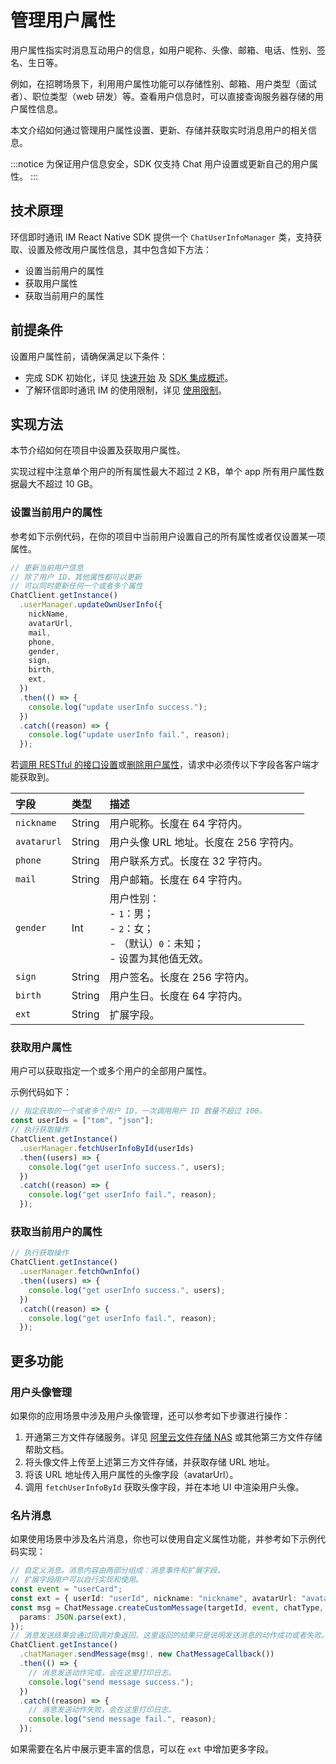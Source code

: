 # 管理用户属性

<Toc />

用户属性指实时消息互动用户的信息，如用户昵称、头像、邮箱、电话、性别、签名、生日等。

例如，在招聘场景下，利用用户属性功能可以存储性别、邮箱、用户类型（面试者）、职位类型（web 研发）等。查看用户信息时，可以直接查询服务器存储的用户属性信息。

本文介绍如何通过管理用户属性设置、更新、存储并获取实时消息用户的相关信息。

:::notice
为保证用户信息安全，SDK 仅支持 Chat 用户设置或更新自己的用户属性。
:::

## 技术原理

环信即时通讯 IM React Native SDK 提供一个 `ChatUserInfoManager` 类，支持获取、设置及修改用户属性信息，其中包含如下方法：

- 设置当前用户的属性
- 获取用户属性
- 获取当前用户的属性

## 前提条件

设置用户属性前，请确保满足以下条件：

- 完成 SDK 初始化，详见 [快速开始](quickstart.html) 及 [SDK 集成概述](overview.html)。
- 了解环信即时通讯 IM 的使用限制，详见 [使用限制](/product/limitation.html)。

## 实现方法

本节介绍如何在项目中设置及获取用户属性。

实现过程中注意单个用户的所有属性最大不超过 2 KB，单个 app 所有用户属性数据最大不超过 10 GB。

### 设置当前用户的属性

参考如下示例代码，在你的项目中当前用户设置自己的所有属性或者仅设置某一项属性。

```typescript
// 更新当前用户信息
// 除了用户 ID，其他属性都可以更新
// 可以同时更新任何一个或者多个属性
ChatClient.getInstance()
  .userManager.updateOwnUserInfo({
    nickName,
    avatarUrl,
    mail,
    phone,
    gender,
    sign,
    birth,
    ext,
  })
  .then(() => {
    console.log("update userInfo success.");
  })
  .catch((reason) => {
    console.log("update userInfo fail.", reason);
  });
```

若[调用 RESTful 的接口设置](userprofile.html#设置用户属性)或[删除用户属性](userprofile.html#删除用户属性)，请求中必须传以下字段各客户端才能获取到。

| 字段        | 类型   | 描述                                                         |
| :---------- | :----- | :----------------------------------------------------------- |
| `nickname`  | String | 用户昵称。长度在 64 字符内。                                 |
| `avatarurl` | String | 用户头像 URL 地址。长度在 256 字符内。                       |
| `phone`     | String | 用户联系方式。长度在 32 字符内。                             |
| `mail`      | String | 用户邮箱。长度在 64 字符内。                                 |
| `gender`    | Int | 用户性别：<br/> -  `1`：男；<br/> - `2`：女；<br/> - （默认）`0`：未知；<br/> - 设置为其他值无效。 |
| `sign`      | String | 用户签名。长度在 256 字符内。                                |
| `birth`     | String | 用户生日。长度在 64 字符内。                                 |
| `ext`       | String | 扩展字段。                                                   |

### 获取用户属性

用户可以获取指定一个或多个用户的全部用户属性。

示例代码如下：

```typescript
// 指定获取的一个或者多个用户 ID，一次调用用户 ID 数量不超过 100。
const userIds = ["tom", "json"];
// 执行获取操作
ChatClient.getInstance()
  .userManager.fetchUserInfoById(userIds)
  .then((users) => {
    console.log("get userInfo success.", users);
  })
  .catch((reason) => {
    console.log("get userInfo fail.", reason);
  });
```

### 获取当前用户的属性

```typescript
// 执行获取操作
ChatClient.getInstance()
  .userManager.fetchOwnInfo()
  .then((users) => {
    console.log("get userInfo success.", users);
  })
  .catch((reason) => {
    console.log("get userInfo fail.", reason);
  });
```

## 更多功能

### 用户头像管理

如果你的应用场景中涉及用户头像管理，还可以参考如下步骤进行操作：

1. 开通第三方文件存储服务。详见 [阿里云文件存储 NAS](https://help.aliyun.com/product/27516.html) 或其他第三方文件存储帮助文档。
2. 将头像文件上传至上述第三方文件存储，并获取存储 URL 地址。
3. 将该 URL 地址传入用户属性的头像字段（avatarUrl）。
4. 调用 `fetchUserInfoById` 获取头像字段，并在本地 UI 中渲染用户头像。

### 名片消息

如果使用场景中涉及名片消息，你也可以使用自定义属性功能，并参考如下示例代码实现：

```typescript
// 自定义消息。消息内容由两部分组成：消息事件和扩展字段。
// 扩展字段用户可以自行实现和使用。
const event = "userCard";
const ext = { userId: "userId", nickname: "nickname", avatarUrl: "avatarUrl" };
const msg = ChatMessage.createCustomMessage(targetId, event, chatType, {
  params: JSON.parse(ext),
});
// 消息发送结果会通过回调对象返回，这里返回的结果只是说明发送消息的动作成功或者失败。不代表消息发送的成功或者失败。
ChatClient.getInstance()
  .chatManager.sendMessage(msg!, new ChatMessageCallback())
  .then(() => {
    // 消息发送动作完成，会在这里打印日志。
    console.log("send message success.");
  })
  .catch((reason) => {
    // 消息发送动作失败，会在这里打印日志。
    console.log("send message fail.", reason);
  });
```

如果需要在名片中展示更丰富的信息，可以在 `ext` 中增加更多字段。